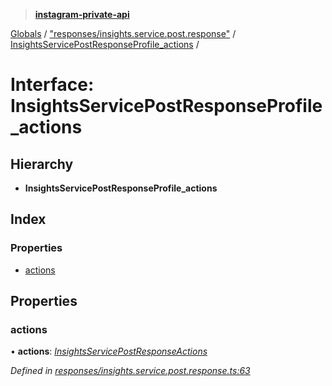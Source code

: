 > **[instagram-private-api](../README.md)**

[Globals](../README.md) / ["responses/insights.service.post.response"](../modules/_responses_insights_service_post_response_.md) / [InsightsServicePostResponseProfile_actions](_responses_insights_service_post_response_.insightsservicepostresponseprofile_actions.md) /

# Interface: InsightsServicePostResponseProfile_actions

## Hierarchy

* **InsightsServicePostResponseProfile_actions**

## Index

### Properties

* [actions](_responses_insights_service_post_response_.insightsservicepostresponseprofile_actions.md#actions)

## Properties

###  actions

• **actions**: *[InsightsServicePostResponseActions](_responses_insights_service_post_response_.insightsservicepostresponseactions.md)*

*Defined in [responses/insights.service.post.response.ts:63](https://github.com/dilame/instagram-private-api/blob/3e16058/src/responses/insights.service.post.response.ts#L63)*